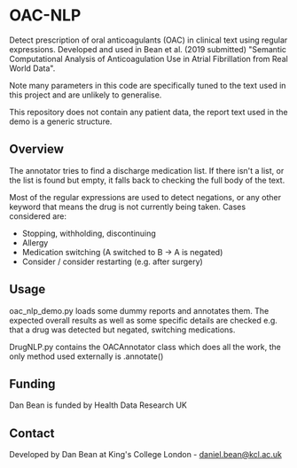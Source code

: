 # OAC-NLP

Detect prescription of oral anticoagulants (OAC) in clinical text using regular expressions. Developed and used in Bean et al. (2019 submitted) "Semantic Computational Analysis of Anticoagulation Use in Atrial Fibrillation from Real World Data".

Note many parameters in this code are specifically tuned to the text used in this project and are unlikely to generalise. 

This repository does not contain any patient data, the report text used in the demo is a generic structure. 

## Overview
The annotator tries to find a discharge medication list. If there isn't a list, or the list is found but empty, it falls back to checking the full body of the text. 

Most of the regular expressions are used to detect negations, or any other keyword that means the drug is not currently being taken. Cases considered are:

* Stopping, withholding, discontinuing
* Allergy
* Medication switching (A switched to B -> A is negated)
* Consider / consider restarting (e.g. after surgery)

## Usage
oac_nlp_demo.py loads some dummy reports and annotates them. The expected overall results as well as some specific details are checked e.g. that a drug was detected but negated, switching medications. 

DrugNLP.py contains the OACAnnotator class which does all the work, the only method used externally is .annotate()

## Funding
Dan Bean is funded by Health Data Research UK

## Contact
Developed by Dan Bean at King's College London - daniel.bean@kcl.ac.uk